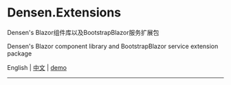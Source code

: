 # Densen.Extensions
Densen's Blazor组件库以及BootstrapBlazor服务扩展包

Densen's Blazor component library and BootstrapBlazor service extension package

English | <a href="README.zh-CN.md">中文</a>  | <a href="https://blazor.app1.es/"> demo</a>

---



